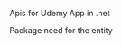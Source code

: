 Apis for Udemy App in .net
<PackageReference Include="Microsoft.EntityFrameworkCore" Version="9.0.2" />
 <PackageReference Include="Microsoft.EntityFrameworkCore.Abstractions" Version="9.0.2" />
 <PackageReference Include="Microsoft.EntityFrameworkCore.SqlServer" Version="9.0.2" />
 <PackageReference Include="Microsoft.EntityFrameworkCore.Tools" Version="9.0.2">

 Package need for the entity
